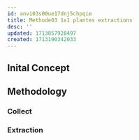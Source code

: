 ```yaml
---
id: anvi03s00ue17dnj5chpqie
title: Methode03 1x1 plantes extractions
desc: ''
updated: 1713857928497
created: 1713190342033
---
```

## Inital Concept

## Methodology 

### Collect

### Extraction 